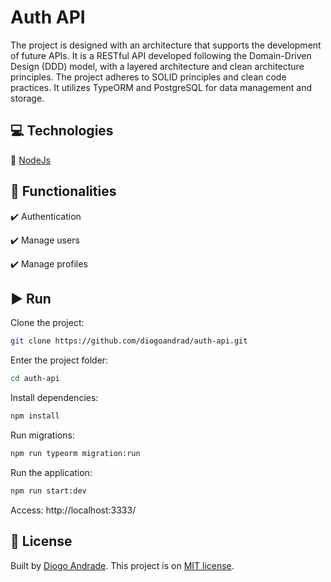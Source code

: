 # Auth API

The project is designed with an architecture that supports the development of future APIs. It is a RESTful API developed following the Domain-Driven Design (DDD) model, with a layered architecture and clean architecture principles. The project adheres to SOLID principles and clean code practices. It utilizes TypeORM and PostgreSQL for data management and storage.

## :computer: Technologies

:small_blue_diamond: [NodeJs](https://nodejs.org/docs/latest/api/)

## :pushpin: Functionalities

:heavy_check_mark: Authentication

:heavy_check_mark: Manage users

:heavy_check_mark: Manage profiles

## :arrow_forward: Run

Clone the project:
```bash
git clone https://github.com/diogoandrad/auth-api.git
```

Enter the project folder:
```bash
cd auth-api
```

Install dependencies:
```bash
npm install
```

Run migrations:
```bash
npm run typeorm migration:run
```

Run the application:
```bash
npm run start:dev
```

Access: http://localhost:3333/

## :closed_book: License

Built by [Diogo Andrade](https://github.com/diogoandrad).
This project is on [MIT license](./LICENSE).
